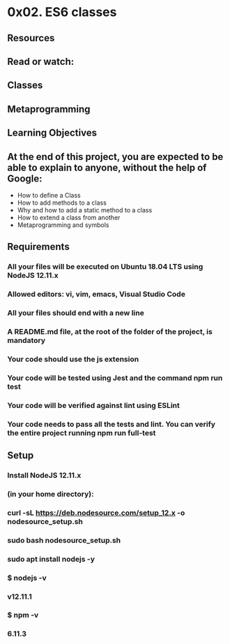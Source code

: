 # 0x02. ES6 classes
## Resources
## Read or watch:

## Classes
## Metaprogramming
## Learning Objectives
## At the end of this project, you are expected to be able to explain to anyone, without the help of Google:
 
- How to define a Class
- How to add methods to a class
- Why and how to add a static method to a class
- How to extend a class from another
- Metaprogramming and symbols
## Requirements
### All your files will be executed on Ubuntu 18.04 LTS using NodeJS 12.11.x
### Allowed editors: vi, vim, emacs, Visual Studio Code
### All your files should end with a new line
### A README.md file, at the root of the folder of the project, is mandatory
### Your code should use the js extension
### Your code will be tested using Jest and the command npm run test
### Your code will be verified against lint using ESLint
### Your code needs to pass all the tests and lint. You can verify the entire project running npm run full-test
## Setup
### Install NodeJS 12.11.x
### (in your home directory):
### curl -sL https://deb.nodesource.com/setup_12.x -o nodesource_setup.sh
### sudo bash nodesource_setup.sh
### sudo apt install nodejs -y
### $ nodejs -v
### v12.11.1
### $ npm -v
### 6.11.3
